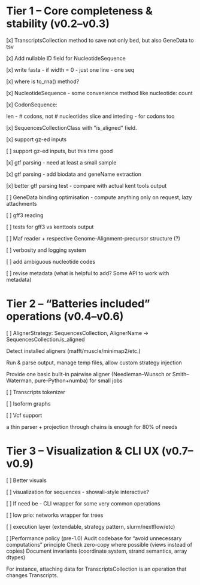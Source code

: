 # Tier 1 – Core completeness & stability (v0.2–v0.3)

[x] TranscriptsCollection method to save not only bed, but also GeneData to tsv

[x] Add nullable ID field for NucleotideSequence

[x] write fasta - if width = 0 - just one line - one seq

[x] where is to_rna() method?

[x] NucleotideSequence - some convenience method like nucleotide: count

[x] CodonSequence:

len - # codons, not # nucleotides
slice and inteding - for codons too

[x] SequencesCollectionClass with "is_aligned" field.

[x] support gz-ed inputs

[ ] support gz-ed inputs, but this time good

[x] gtf parsing - need at least a small sample

[x] gtf parsing - add biodata and geneName extraction 

[x] better gtf parsing test - compare with actual kent tools output

[ ] GeneData binding optimisation - compute anything only on request, lazy attachments

[ ] gff3 reading

[ ] tests for gff3 vs kenttools output

[ ] Maf reader + respective Genome-Alignment-precursor structure (?)

[ ] verbosity and logging system

[ ] add ambiguous nucleotide codes

[ ] revise metadata (what is helpful to add? Some API to work with metadata)

# Tier 2 – “Batteries included” operations (v0.4–v0.6)

[ ] AlignerStrategy: SequencesCollection, AlignerName -> SequencesCollection.is_aligned

Detect installed aligners (mafft/muscle/minimap2/etc.)

Run & parse output, manage temp files, allow custom strategy injection

Provide one basic built-in pairwise aligner (Needleman–Wunsch or Smith–Waterman, pure-Python+numba) for small jobs

[ ] Transcripts tokenizer

[ ] Isoform graphs

[ ] Vcf support

a thin parser + projection through chains is enough for 80% of needs

# Tier 3 – Visualization & CLI UX (v0.7–v0.9)

[ ] Better visuals

[ ] visualization for sequences - showali-style interactive?

[ ] If need be - CLI wrapper for some very common operations

[ ] low prio: networks wrapper for trees

[ ] execution layer (extendable, strategy pattern, slurm/nextflow/etc)

[ ]Performance policy (pre-1.0)
Audit codebase for “avoid unnecessary computations” principle
Check zero-copy where possible (views instead of copies)
Document invariants (coordinate system, strand semantics, array dtypes)

For instance, attaching data for TranscriptsCollection is an operation that changes Transcripts.
